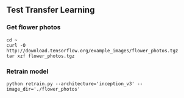 ## Test Transfer Learning

### Get flower photos
```
cd ~
curl -O http://download.tensorflow.org/example_images/flower_photos.tgz
tar xzf flower_photos.tgz
```

### Retrain model

```
python retrain.py --architecture='inception_v3' --image_dir='./flower_photos'
```